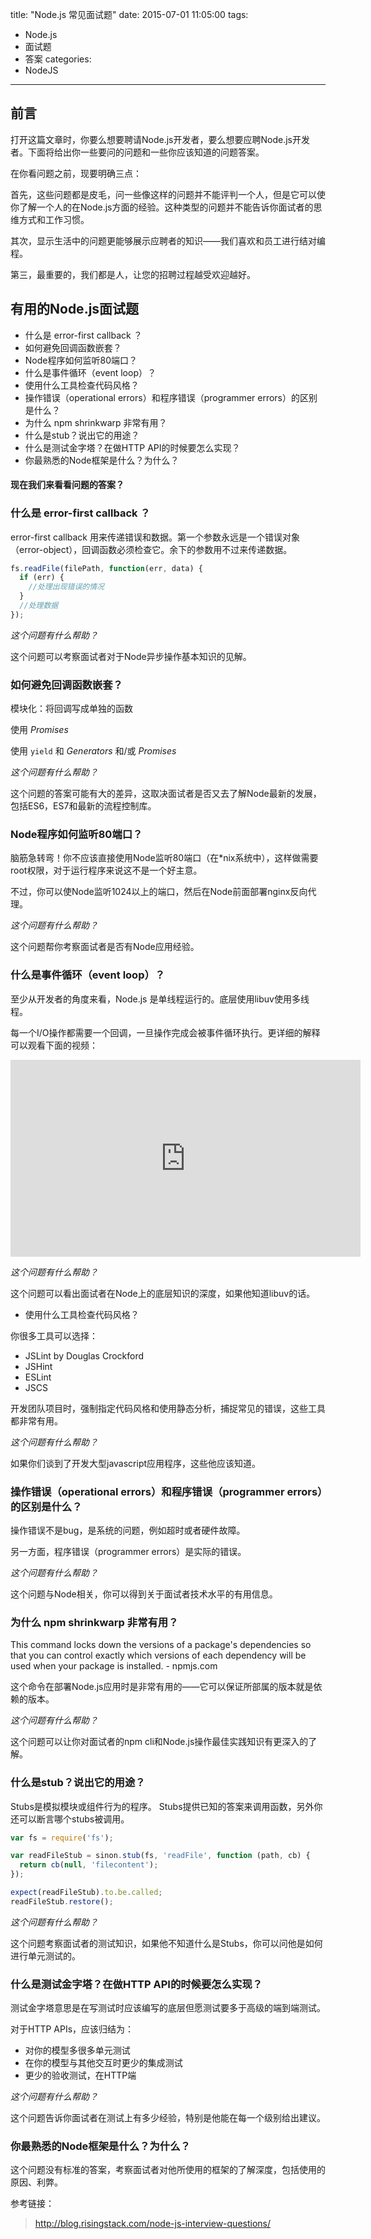 title: "Node.js 常见面试题"
date: 2015-07-01 11:05:00
tags:
- Node.js
- 面试题
- 答案
categories: 
- NodeJS

---
## 前言

打开这篇文章时，你要么想要聘请Node.js开发者，要么想要应聘Node.js开发者。下面将给出你一些要问的问题和一些你应该知道的问题答案。

在你看问题之前，现要明确三点：

首先，这些问题都是皮毛，问一些像这样的问题并不能评判一个人，但是它可以使你了解一个人的在Node.js方面的经验。这种类型的问题并不能告诉你面试者的思维方式和工作习惯。

其次，显示生活中的问题更能够展示应聘者的知识——我们喜欢和员工进行结对编程。

第三，最重要的，我们都是人，让您的招聘过程越受欢迎越好。

## 有用的Node.js面试题

- 什么是 error-first callback ？
- 如何避免回调函数嵌套？
- Node程序如何监听80端口？
- 什么是事件循环（event loop）？
- 使用什么工具检查代码风格？
- 操作错误（operational errors）和程序错误（programmer errors）的区别是什么？
- 为什么 npm shrinkwarp 非常有用？
- 什么是stub？说出它的用途？
- 什么是测试金字塔？在做HTTP API的时候要怎么实现？
- 你最熟悉的Node框架是什么？为什么？

#### 现在我们来看看问题的答案？

### 什么是 error-first callback ？

error-first callback 用来传递错误和数据。第一个参数永远是一个错误对象（error-object），回调函数必须检查它。余下的参数用不过来传递数据。

```javascript
fs.readFile(filePath, function(err, data) {  
  if (err) {
    //处理出现错误的情况
  }
  //处理数据
});
```

_这个问题有什么帮助？_

这个问题可以考察面试者对于Node异步操作基本知识的见解。

### 如何避免回调函数嵌套？

模块化：将回调写成单独的函数

使用 _Promises_

使用 `yield` 和 _Generators_ 和/或 _Promises_

_这个问题有什么帮助？_

这个问题的答案可能有大的差异，这取决面试者是否又去了解Node最新的发展，包括ES6，ES7和最新的流程控制库。

### Node程序如何监听80端口？

脑筋急转弯！你不应该直接使用Node监听80端口（在*nix系统中），这样做需要root权限，对于运行程序来说这不是一个好主意。

不过，你可以使Node监听1024以上的端口，然后在Node前面部署nginx反向代理。

_这个问题有什么帮助？_

这个问题帮你考察面试者是否有Node应用经验。

### 什么是事件循环（event loop）？

至少从开发者的角度来看，Node.js 是单线程运行的。底层使用libuv使用多线程。

每一个I/O操作都需要一个回调，一旦操作完成会被事件循环执行。更详细的解释可以观看下面的视频：

<iframe width="560" height="315" src="https://www.youtube.com/embed/8aGhZQkoFbQ" frameborder="0" allowfullscreen></iframe>

_这个问题有什么帮助？_

这个问题可以看出面试者在Node上的底层知识的深度，如果他知道libuv的话。

- 使用什么工具检查代码风格？

你很多工具可以选择：

- JSLint by Douglas Crockford
- JSHint
- ESLint
- JSCS

开发团队项目时，强制指定代码风格和使用静态分析，捕捉常见的错误，这些工具都非常有用。

_这个问题有什么帮助？_

如果你们谈到了开发大型javascript应用程序，这些他应该知道。

### 操作错误（operational errors）和程序错误（programmer errors）的区别是什么？

操作错误不是bug，是系统的问题，例如超时或者硬件故障。

另一方面，程序错误（programmer errors）是实际的错误。

_这个问题有什么帮助？_

这个问题与Node相关，你可以得到关于面试者技术水平的有用信息。

### 

### 为什么 npm shrinkwarp 非常有用？

This command locks down the versions of a package's dependencies so that you can control exactly which versions of each dependency will be used when your package is installed. - npmjs.com

这个命令在部署Node.js应用时是非常有用的——它可以保证所部属的版本就是依赖的版本。

_这个问题有什么帮助？_

这个问题可以让你对面试者的npm cli和Node.js操作最佳实践知识有更深入的了解。

### 什么是stub？说出它的用途？

Stubs是模拟模块或组件行为的程序。
Stubs提供已知的答案来调用函数，另外你还可以断言哪个stubs被调用。

```javascript
var fs = require('fs');

var readFileStub = sinon.stub(fs, 'readFile', function (path, cb) {  
  return cb(null, 'filecontent');
});

expect(readFileStub).to.be.called;  
readFileStub.restore();  
```

_这个问题有什么帮助？_

这个问题考察面试者的测试知识，如果他不知道什么是Stubs，你可以问他是如何进行单元测试的。

### 什么是测试金字塔？在做HTTP API的时候要怎么实现？

测试金字塔意思是在写测试时应该编写的底层但愿测试要多于高级的端到端测试。

对于HTTP APIs，应该归结为：

- 对你的模型多很多单元测试
- 在你的模型与其他交互时更少的集成测试
- 更少的验收测试，在HTTP端

_这个问题有什么帮助？_

这个问题告诉你面试者在测试上有多少经验，特别是他能在每一个级别给出建议。

### 你最熟悉的Node框架是什么？为什么？

这个问题没有标准的答案，考察面试者对他所使用的框架的了解深度，包括使用的原因、利弊。



参考链接：

><http://blog.risingstack.com/node-js-interview-questions/>






